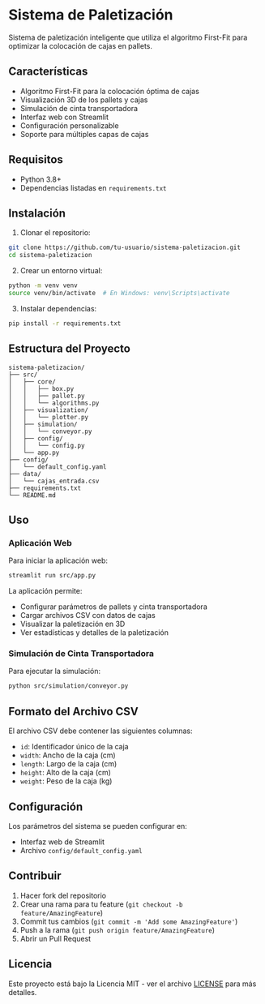 # Sistema de Paletización

Sistema de paletización inteligente que utiliza el algoritmo First-Fit para optimizar la colocación de cajas en pallets.

## Características

- Algoritmo First-Fit para la colocación óptima de cajas
- Visualización 3D de los pallets y cajas
- Simulación de cinta transportadora
- Interfaz web con Streamlit
- Configuración personalizable
- Soporte para múltiples capas de cajas

## Requisitos

- Python 3.8+
- Dependencias listadas en `requirements.txt`

## Instalación

1. Clonar el repositorio:
```bash
git clone https://github.com/tu-usuario/sistema-paletizacion.git
cd sistema-paletizacion
```

2. Crear un entorno virtual:
```bash
python -m venv venv
source venv/bin/activate  # En Windows: venv\Scripts\activate
```

3. Instalar dependencias:
```bash
pip install -r requirements.txt
```

## Estructura del Proyecto

```
sistema-paletizacion/
├── src/
│   ├── core/
│   │   ├── box.py
│   │   ├── pallet.py
│   │   └── algorithms.py
│   ├── visualization/
│   │   └── plotter.py
│   ├── simulation/
│   │   └── conveyor.py
│   ├── config/
│   │   └── config.py
│   └── app.py
├── config/
│   └── default_config.yaml
├── data/
│   └── cajas_entrada.csv
├── requirements.txt
└── README.md
```

## Uso

### Aplicación Web

Para iniciar la aplicación web:

```bash
streamlit run src/app.py
```

La aplicación permite:
- Configurar parámetros de pallets y cinta transportadora
- Cargar archivos CSV con datos de cajas
- Visualizar la paletización en 3D
- Ver estadísticas y detalles de la paletización

### Simulación de Cinta Transportadora

Para ejecutar la simulación:

```bash
python src/simulation/conveyor.py
```

## Formato del Archivo CSV

El archivo CSV debe contener las siguientes columnas:
- `id`: Identificador único de la caja
- `width`: Ancho de la caja (cm)
- `length`: Largo de la caja (cm)
- `height`: Alto de la caja (cm)
- `weight`: Peso de la caja (kg)

## Configuración

Los parámetros del sistema se pueden configurar en:
- Interfaz web de Streamlit
- Archivo `config/default_config.yaml`

## Contribuir

1. Hacer fork del repositorio
2. Crear una rama para tu feature (`git checkout -b feature/AmazingFeature`)
3. Commit tus cambios (`git commit -m 'Add some AmazingFeature'`)
4. Push a la rama (`git push origin feature/AmazingFeature`)
5. Abrir un Pull Request

## Licencia

Este proyecto está bajo la Licencia MIT - ver el archivo [LICENSE](LICENSE) para más detalles. 